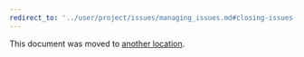 ```yaml
---
redirect_to: '../user/project/issues/managing_issues.md#closing-issues-automatically'
---
```


This document was moved to [another location](../user/project/issues/managing_issues.md#closing-issues-automatically).

<!-- This redirect file can be deleted after February 1, 2021. -->
<!-- Before deletion, see: https://docs.gitlab.com/ee/development/documentation/#move-or-rename-a-page -->
